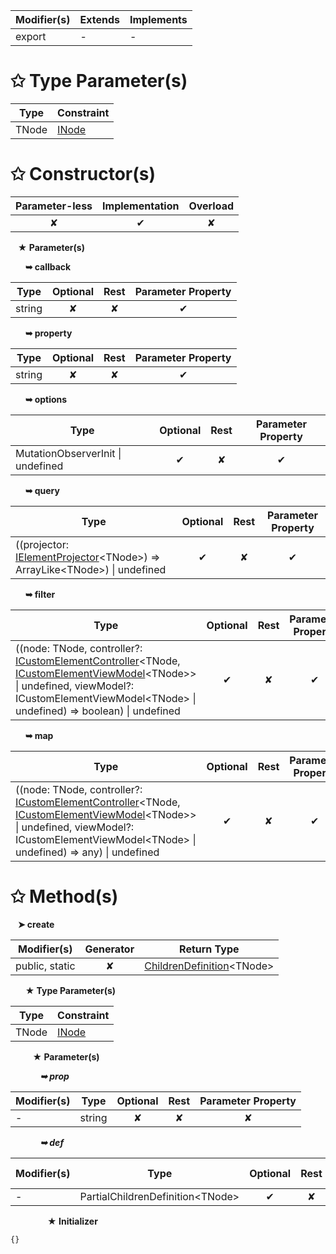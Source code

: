 | Modifier(s)                            | Extends                      | Implements                                    |
|----------------------------------------|------------------------------|-----------------------------------------------|
| export | - | - |

# &#10025; Type Parameter(s)

| Type  | Constraint                               |
| ----- | ---------------------------------------- |
| TNode | [INode](/runtime/interface/dom/inode.md) |

# &#10025; Constructor(s)

| Parameter-less                         | Implementation                          | Overload                          |
|:--------------------------------------:|:---------------------------------------:|:---------------------------------:|
| ✘ | ✔ | ✘ |

&nbsp;&nbsp; **&#9733; Parameter(s)**

&nbsp;&nbsp;&nbsp;&nbsp;&nbsp; **&#10149; callback**

| Type                        | Optional                           | Rest                          | Parameter Property                          |
|-----------------------------|:----------------------------------:|:-----------------------------:|:-------------------------------------------:|
| string | ✘  | ✘ | ✔ |

&nbsp;&nbsp;&nbsp;&nbsp;&nbsp; **&#10149; property**

| Type                        | Optional                           | Rest                          | Parameter Property                          |
|-----------------------------|:----------------------------------:|:-----------------------------:|:-------------------------------------------:|
| string | ✘  | ✘ | ✔ |

&nbsp;&nbsp;&nbsp;&nbsp;&nbsp; **&#10149; options**

| Type                        | Optional                           | Rest                          | Parameter Property                          |
|-----------------------------|:----------------------------------:|:-----------------------------:|:-------------------------------------------:|
| MutationObserverInit &#124; undefined | ✔  | ✘ | ✔ |

&nbsp;&nbsp;&nbsp;&nbsp;&nbsp; **&#10149; query**

| Type                        | Optional                           | Rest                          | Parameter Property                          |
|-----------------------------|:----------------------------------:|:-----------------------------:|:-------------------------------------------:|
| ((projector: [IElementProjector](/runtime/resources/interface/custom-element/ielementprojector.md)&lt;TNode&gt;) =&gt; ArrayLike&lt;TNode&gt;) &#124; undefined | ✔  | ✘ | ✔ |

&nbsp;&nbsp;&nbsp;&nbsp;&nbsp; **&#10149; filter**

| Type                        | Optional                           | Rest                          | Parameter Property                          |
|-----------------------------|:----------------------------------:|:-----------------------------:|:-------------------------------------------:|
| ((node: TNode, controller?: [ICustomElementController](/runtime/interface/lifecycle/icustomelementcontroller.md)&lt;TNode, [ICustomElementViewModel](/runtime/interface/lifecycle/icustomelementviewmodel.md)&lt;TNode&gt;&gt; &#124; undefined, viewModel?: ICustomElementViewModel&lt;TNode&gt; &#124; undefined) =&gt; boolean) &#124; undefined | ✔  | ✘ | ✔ |

&nbsp;&nbsp;&nbsp;&nbsp;&nbsp; **&#10149; map**

| Type                        | Optional                           | Rest                          | Parameter Property                          |
|-----------------------------|:----------------------------------:|:-----------------------------:|:-------------------------------------------:|
| ((node: TNode, controller?: [ICustomElementController](/runtime/interface/lifecycle/icustomelementcontroller.md)&lt;TNode, [ICustomElementViewModel](/runtime/interface/lifecycle/icustomelementviewmodel.md)&lt;TNode&gt;&gt; &#124; undefined, viewModel?: ICustomElementViewModel&lt;TNode&gt; &#124; undefined) =&gt; any) &#124; undefined | ✔  | ✘ | ✔ |

# &#10025; Method(s)

&nbsp;&nbsp; **&#10148; create**

| Modifier(s)                              | Generator                          | Return Type                       |
|------------------------------------------|:----------------------------------:|-----------------------------------|
| public, static | ✘ | [ChildrenDefinition](/runtime/templating/class/children/childrendefinition.md)&lt;TNode&gt; |

&nbsp;&nbsp;&nbsp;&nbsp;&nbsp; **&#9733; Type Parameter(s)**

| Type  | Constraint                               |
| ----- | ---------------------------------------- |
| TNode | [INode](/runtime/interface/dom/inode.md) |

&nbsp;&nbsp;&nbsp;&nbsp;&nbsp;&nbsp;&nbsp;&nbsp; **&#9733; Parameter(s)**

&nbsp;&nbsp;&nbsp;&nbsp;&nbsp;&nbsp;&nbsp;&nbsp;&nbsp;&nbsp;&nbsp; _**&#10149; prop**_

| Modifier(s)                              | Type                        | Optional                           | Rest                          | Parameter Property                          |
|------------------------------------------|-----------------------------|:----------------------------------:|:-----------------------------:|:-------------------------------------------:|
| - | string | ✘  | ✘ | ✘ |

&nbsp;&nbsp;&nbsp;&nbsp;&nbsp;&nbsp;&nbsp;&nbsp;&nbsp;&nbsp;&nbsp; _**&#10149; def**_

| Modifier(s)                              | Type                        | Optional                           | Rest                          | Parameter Property                          |
|------------------------------------------|-----------------------------|:----------------------------------:|:-----------------------------:|:-------------------------------------------:|
| - | PartialChildrenDefinition&lt;TNode&gt; | ✔  | ✘ | ✘ |

&nbsp;&nbsp;&nbsp;&nbsp;&nbsp;&nbsp;&nbsp;&nbsp;&nbsp;&nbsp;&nbsp;&nbsp;&nbsp;&nbsp; **&#9733; Initializer**

```ts
{}
```